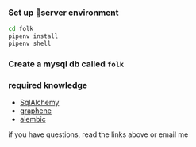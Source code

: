 ### Set up server environment

```bash
cd folk
pipenv install
pipenv shell
```

### Create a mysql db called `folk`

### required knowledge
- [SqlAlchemy](https://www.sqlalchemy.org/)
- [graphene](https://graphene-python.org/)
- [alembic](http://alembic.zzzcomputing.com/en/latest/)

if you have questions, read the links above or email me